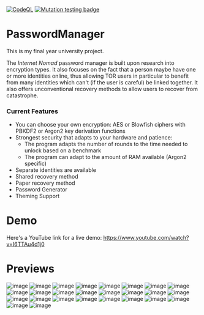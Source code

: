 [![CodeQL](https://github.com/c3ypt1c/PasswordManager/actions/workflows/codeql-analysis.yml/badge.svg)](https://github.com/c3ypt1c/PasswordManager/actions/workflows/codeql-analysis.yml) [![Mutation testing badge](https://img.shields.io/endpoint?style=flat&url=https%3A%2F%2Fbadge-api.stryker-mutator.io%2Fgithub.com%2Fc3ypt1c%2FPasswordManager%2Fmaster)](https://dashboard.stryker-mutator.io/reports/github.com/c3ypt1c/PasswordManager/master)

# PasswordManager

This is my final year university project.

The *Internet Nomad* password manager is built upon research into encryption types. It also focuses on the fact that a person maybe have one or more identities online, thus allowing TOR users in particular to benefit from many identities which can't (if the user is careful) be linked together. It also offers unconventional recovery methods to allow users to recover from catastrophe. 

### Current Features
 - You can choose your own encryption: AES or Blowfish ciphers with PBKDF2 or Argon2 key derivation functions
 - Strongest security that adapts to your hardware and patience:
   - The program adapts the number of rounds to the time needed to unlock based on a benchmark
   - The program can adapt to the amount of RAM available (Argon2 specific)
 - Separate identities are available
 - Shared recovery method
 - Paper recovery method
 - Password Generator
 - Theming Support

# Demo
Here's a YouTube link for a live demo: https://www.youtube.com/watch?v=I6TTAu4d1j0

# Previews
![image](https://user-images.githubusercontent.com/17202074/137570344-4963957e-46ac-45f8-b940-52b05ac18b52.png)
![image](https://user-images.githubusercontent.com/17202074/137570386-331dda3b-1e44-4560-a30b-552c6844843f.png)
![image](https://user-images.githubusercontent.com/17202074/137570394-028a0c82-9889-4e26-9900-e0fa3d7b269f.png)
![image](https://user-images.githubusercontent.com/17202074/137570400-ae9d39f7-b963-46ae-8fb3-3da83ad590db.png)
![image](https://user-images.githubusercontent.com/17202074/137570423-bb54973f-ffc8-4c15-b381-51c65da5802f.png)
![image](https://user-images.githubusercontent.com/17202074/137570432-fac9a363-570f-4f5b-9966-c93e4d38ef91.png)
![image](https://user-images.githubusercontent.com/17202074/137570442-3eb784d7-9424-47f9-968d-cdc8e6add10d.png)
![image](https://user-images.githubusercontent.com/17202074/137570456-5f20123d-731d-4298-8ef5-69e6dc6f4f42.png)
![image](https://user-images.githubusercontent.com/17202074/137570477-4ea4159a-5802-431b-aa06-0413c9589686.png)
![image](https://user-images.githubusercontent.com/17202074/137570491-a6d70d5f-6c34-4304-ae27-80ec1a580f60.png)
![image](https://user-images.githubusercontent.com/17202074/137570502-cf55d1b5-cf04-4c0b-9c2d-7f7752e9cff9.png)
![image](https://user-images.githubusercontent.com/17202074/137570510-247045e4-0643-4e6c-ad03-7b99d42ceca5.png)
![image](https://user-images.githubusercontent.com/17202074/137570532-faa9ea17-fb58-46c4-8396-1b4154e44a1e.png)
![image](https://user-images.githubusercontent.com/17202074/137570555-d9a3edf8-9784-4a0d-8b1d-5993471cd5fe.png)
![image](https://user-images.githubusercontent.com/17202074/137570585-8b0a34c5-179a-4595-87a0-f5036f4618e9.png)
![image](https://user-images.githubusercontent.com/17202074/137570619-8d93af2c-6e77-43f6-86fc-0a6f386d0a89.png)
![image](https://user-images.githubusercontent.com/17202074/137570636-ec4cf674-57c5-43a0-b68a-abf81f4143f6.png)
![image](https://user-images.githubusercontent.com/17202074/137570655-02ab133a-95fc-4281-8fa2-51a8d8faece3.png)
![image](https://user-images.githubusercontent.com/17202074/137570673-75846b84-8db6-40ae-8e85-eb811bc6f54a.png)
![image](https://user-images.githubusercontent.com/17202074/137570678-ddca9803-4e09-4d88-ae47-36adae9da34c.png)
![image](https://user-images.githubusercontent.com/17202074/137570684-924b03e9-abaa-40ff-95f8-f78d659be381.png)
![image](https://user-images.githubusercontent.com/17202074/137570689-792beda4-8abe-413b-9956-88c2cb2549ef.png)
![image](https://user-images.githubusercontent.com/17202074/137570702-1087ebd4-e9bb-4c39-964f-f285ca1bcc78.png)
![image](https://user-images.githubusercontent.com/17202074/137570705-9d3e5ba0-c21a-426a-b9db-e3e18d11bb8d.png)
![image](https://user-images.githubusercontent.com/17202074/137570711-7f435ebb-f597-4b3d-a903-2fdfa41dc604.png)
![image](https://user-images.githubusercontent.com/17202074/137570788-0ef549e5-970d-4a0c-876f-ff94a339ce92.png)
